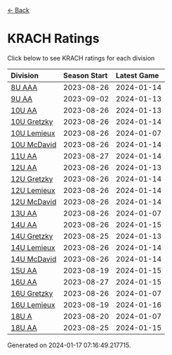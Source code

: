 [<- Back](../readme.md)
# KRACH Ratings
Click below to see KRACH ratings for each division

| Division | Season Start | Latest Game |
| :-- | :-- | :-- |
| [8U AAA](8U-AAA-ratings.md) | 2023-08-26 | 2024-01-14 |
| [9U AA](9U-AA-ratings.md) | 2023-09-02 | 2024-01-13 |
| [10U AA](10U-AA-ratings.md) | 2023-08-26 | 2024-01-13 |
| [10U Gretzky](10U-Gretzky-ratings.md) | 2023-08-26 | 2024-01-14 |
| [10U Lemieux](10U-Lemieux-ratings.md) | 2023-08-26 | 2024-01-07 |
| [10U McDavid](10U-McDavid-ratings.md) | 2023-08-26 | 2024-01-14 |
| [11U AA](11U-AA-ratings.md) | 2023-08-27 | 2024-01-14 |
| [12U AA](12U-AA-ratings.md) | 2023-08-26 | 2024-01-13 |
| [12U Gretzky](12U-Gretzky-ratings.md) | 2023-08-26 | 2024-01-14 |
| [12U Lemieux](12U-Lemieux-ratings.md) | 2023-08-26 | 2024-01-14 |
| [12U McDavid](12U-McDavid-ratings.md) | 2023-08-26 | 2024-01-14 |
| [13U AA](13U-AA-ratings.md) | 2023-08-26 | 2024-01-07 |
| [14U AA](14U-AA-ratings.md) | 2023-08-26 | 2024-01-15 |
| [14U Gretzky](14U-Gretzky-ratings.md) | 2023-08-25 | 2024-01-13 |
| [14U Lemieux](14U-Lemieux-ratings.md) | 2023-08-26 | 2024-01-14 |
| [14U McDavid](14U-McDavid-ratings.md) | 2023-08-26 | 2024-01-14 |
| [15U AA](15U-AA-ratings.md) | 2023-08-19 | 2024-01-15 |
| [16U AA](16U-AA-ratings.md) | 2023-08-27 | 2024-01-15 |
| [16U Gretzky](16U-Gretzky-ratings.md) | 2023-08-26 | 2024-01-07 |
| [16U Lemieux](16U-Lemieux-ratings.md) | 2023-08-19 | 2024-01-16 |
| [18U A](18U-A-ratings.md) | 2023-08-20 | 2024-01-07 |
| [18U AA](18U-AA-ratings.md) | 2023-08-25 | 2024-01-15 |

Generated on 2024-01-17 07:16:49.217715.
